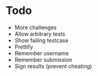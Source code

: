 # Todo

- More challenges
- Allow arbitrary tests
- Show failing testcase
- Prettify
- Remember username
- Remember submission  
- Sign results (prevent cheating)
